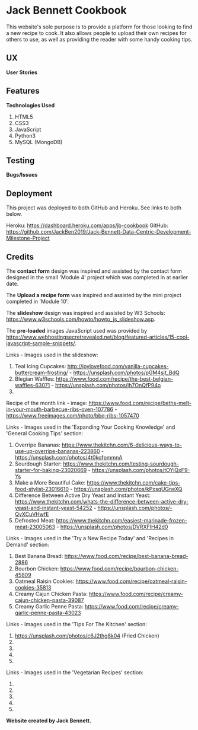 # Jack Bennett Cookbook

This website's sole purpose is to provide a platform for those looking to find a new recipe to cook. It also allows people to upload their own recipes for others to use, as well as providing the reader with some handy cooking tips.

## UX



**User Stories**



## Features



**Technologies Used**

1. HTML5
2. CSS3
3. JavaScript
4. Python3
5. MySQL (MongoDB)

## Testing



**Bugs/Issues**



## Deployment

This project was deployed to both GitHub and Heroku. See links to both below.

Heroku: https://dashboard.heroku.com/apps/jb-cookbook
GitHub: https://github.com/JackBen2019/Jack-Bennett-Data-Centric-Development-Milestone-Project

## Credits

The **contact form** design was inspired and assisted by the contact form designed in the small 'Module 4' project which was completed in at earlier date.

The **Upload a recipe form** was inspired and assisted by the mini project completed in 'Module 10'.

The **slideshow** design was inspired and assisted by W3 Schools: https://www.w3schools.com/howto/howto_js_slideshow.asp.

The **pre-loaded** images JavaScript used was provided by https://www.webhostingsecretrevealed.net/blog/featured-articles/15-cool-javascript-sample-snippets/.

Links - Images used in the slideshow:

1. Teal Icing Cupcakes: http://joylovefood.com/vanilla-cupcakes-buttercream-frosting/ - https://unsplash.com/photos/pGM4sjt_BdQ
2. Blegian Waffles: https://www.food.com/recipe/the-best-belgian-waffles-63071 - https://unsplash.com/photos/jh7OnQfP94o
3. 

Recipe of the month link - image: https://www.food.com/recipe/beths-melt-in-your-mouth-barbecue-ribs-oven-107786 - https://www.freeimages.com/photo/bbq-ribs-1057470

Links - Images used in the 'Expanding Your Cooking Knowledge' and 'General Cooking Tips' section:

1. Overripe Bananas: https://www.thekitchn.com/6-delicious-ways-to-use-up-overripe-bananas-223860 - https://unsplash.com/photos/4t0kofpmmnA
2. Sourdough Starter: https://www.thekitchn.com/testing-sourdough-starter-for-baking-23020669 - https://unsplash.com/photos/tOYiQxF9-Ys
3. Make a More Beautiful Cake: https://www.thekitchn.com/cake-tips-food-stylist-23016610 - https://unsplash.com/photos/kPxsqUGneXQ
4. Difference Between Active Dry Yeast and Instant Yeast: https://www.thekitchn.com/whats-the-difference-between-active-dry-yeast-and-instant-yeast-54252 - https://unsplash.com/photos/-QyXCuVHwfE
5. Defrosted Meat: https://www.thekitchn.com/easiest-marinade-frozen-meat-23005063 - https://unsplash.com/photos/DVRXFIH42d0

Links - Images used in the 'Try a New Recipe Today' and 'Recipes in Demand' section:

1. Best Banana Bread: https://www.food.com/recipe/best-banana-bread-2886
2. Bourbon Chicken: https://www.food.com/recipe/bourbon-chicken-45809
3. Oatmeal Raisin Cookies: https://www.food.com/recipe/oatmeal-raisin-cookies-35813
4. Creamy Cajun Chicken Pasta: https://www.food.com/recipe/creamy-cajun-chicken-pasta-39087
5. Creamy Garlic Penne Pasta: https://www.food.com/recipe/creamy-garlic-penne-pasta-43023

Links - Images used in the 'Tips For The Kitchen' section:

1. https://unsplash.com/photos/c6J2thg8k04 (Fried Chicken)
2. 
3. 
4. 
5. 

Links - Images used in the 'Vegetarian Recipes' section:

1. 
2. 
3. 
4. 
5. 

**Website created by Jack Bennett.**